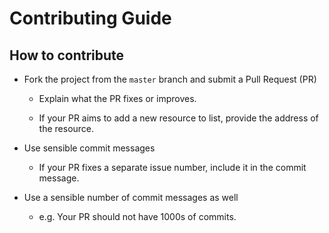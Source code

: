 # Contributing Guide

## How to contribute

- Fork the project from the `master` branch and submit a Pull Request (PR)

  - Explain what the PR fixes or improves.

  - If your PR aims to add a new resource to list, provide the address of the resource.



- Use sensible commit messages

  - If your PR fixes a separate issue number, include it in the commit message.



- Use a sensible number of commit messages as well

  - e.g. Your PR should not have 1000s of commits.